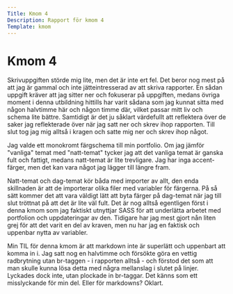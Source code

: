 ```yaml
---
Title: Kmom 4
Description: Rapport för kmom 4
Template: kmom
---
```


Kmom 4
==================

Skrivuppgiften störde mig lite, men det är inte ert fel. Det beror nog mest på att jag är gammal och inte jätteintresserad av att skriva rapporter. En sådan uppgift kräver att jag sitter ner och fokuserar på uppgiften, medans övriga moment i denna utbildning hittills har varit sådana som jag kunnat sitta med någon halvtimme här och någon timme där, vilket passar mitt liv och schema lite bättre. Samtidigt är det ju såklart värdefullt att reflektera över de saker jag reflekterade över när jag satt ner och skrev ihop rapporten. Till slut tog jag mig alltså i kragen och satte mig ner och skrev ihop något.

Jag valde ett monokromt färgschema till min portfolio. Om jag jämför "vanliga" temat med "natt-temat" tycker jag att det vanliga temat är ganska fult och fattigt, medans natt-temat är lite trevligare. Jag har inga accent-färger, men det kan vara något jag lägger till längre fram. 

Natt-temat och dag-temat kör båda med importer av allt, den enda skillnaden är att de importerar olika filer med variabler för färgerna. På så sätt kommer det att vara väldigt lätt att byta färger på dag-temat när jag till slut tröttnat på att det är lite väl fult. Det är nog alltså egentligen först i denna kmom som jag faktiskt utnyttjar SASS för att underlätta arbetet med portfolion och uppdateringar av den. Tidigare har jag mest gjort nån liten grej för att det varit en del av kraven, men nu har jag en faktisk och uppenbar nytta av variabler. 

Min TIL för denna kmom är att markdown inte är superlätt och uppenbart att komma in i. Jag satt nog en halvtimme och försökte göra en vettig radbrytning utan br-taggen - i rapporten alltså - och förstod det som att man skulle kunna lösa detta med några mellanslag i slutet på linjer. Lyckades dock inte, utan plockade in br-taggar. Det känns som ett misslyckande för min del. Eller för markdowns? Oklart.
